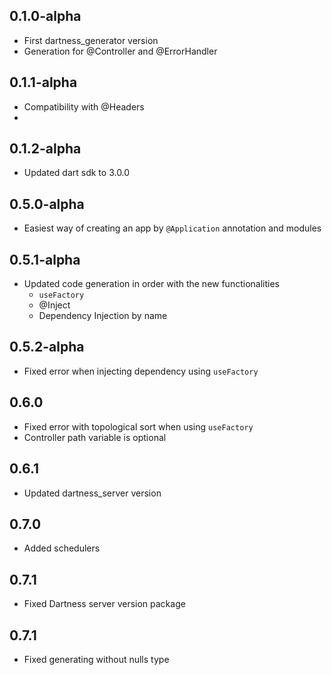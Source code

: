 ## 0.1.0-alpha

- First dartness_generator version
- Generation for @Controller and @ErrorHandler

## 0.1.1-alpha

- Compatibility with @Headers
-

## 0.1.2-alpha

- Updated dart sdk to 3.0.0

## 0.5.0-alpha

- Easiest way of creating an app by `@Application` annotation and modules

## 0.5.1-alpha

- Updated code generation in order with the new functionalities
    - `useFactory`
    - @Inject
    - Dependency Injection by name

## 0.5.2-alpha

- Fixed error when injecting dependency using `useFactory`

## 0.6.0

- Fixed error with topological sort when using `useFactory`
- Controller path variable is optional

## 0.6.1

- Updated dartness_server version

## 0.7.0

- Added schedulers

## 0.7.1

- Fixed Dartness server version package


## 0.7.1

- Fixed generating without nulls type

